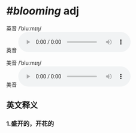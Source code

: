 # ***\#blooming*** adj
英音 /ˈbluːmɪŋ/  
英音
<audio src="./media/blooming1_AAC.aac" controls="controls"></audio>

美音 /ˈbluːmɪŋ/  
美音
<audio src="./media/blooming2_AAC.aac" controls="controls"></audio>



  

英文释义
---
### 1.**盛开的，开花的**  


